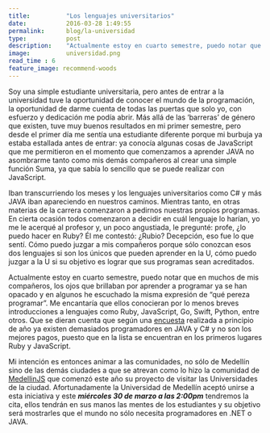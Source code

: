 ```yaml
---
title:  		"Los lenguajes universitarios"
date:   		2016-03-28 1:49:55
permalink: 		blog/la-universidad
type: 			post
description: 	"Actualmente estoy en cuarto semestre, puedo notar que en muchos de mis compañeros, los ojos que brillaban por aprender a programar ya se han opacado y en algunos he escuchado la misma expresión de ‘que pereza programar’"
image: 			universidad.png
read_time : 6
feature_image: recommend-woods
---
```

Soy una simple estudiante universitaria, pero antes de entrar a la universidad tuve la oportunidad de conocer el mundo de la programación, la oportunidad de darme cuenta de todas las puertas que solo yo, con esfuerzo y dedicación me podía abrir. Más allá de las ‘barreras’ de género que existen, tuve muy buenos resultados en mi primer semestre, pero desde el primer día me sentía una estudiante diferente porque mi burbuja ya estaba estallada antes de entrar: ya conocía algunas cosas de JavaScript que me permitieron en el momento que comenzamos a aprender JAVA no asombrarme tanto como mis demás compañeros al crear una simple función Suma, ya que sabía lo sencillo que se puede realizar con JavaScript.

Iban transcurriendo los meses y los lenguajes universitarios como C# y más JAVA iban apareciendo en nuestros caminos. Mientras tanto, en otras materias de la carrera comenzaron a pedirnos nuestras propios programas. En cierta ocasión todos comenzaron a decidir en cuál lenguaje lo harían, yo me le acerqué al profesor y, un poco angustiada, le pregunté: profe, ¿lo puedo hacer en Ruby? Él me contestó: ¿Rubio? Decepción, eso fue lo que sentí. Cómo puedo juzgar a mis compañeros porque sólo conozcan esos dos lenguajes si son los únicos que pueden aprender en la U, cómo puedo juzgar a la U si su objetivo es lograr que sus programas sean acreditados.

Actualmente estoy en cuarto semestre, puedo notar que en muchos de mis compañeros, los ojos que brillaban por aprender a programar ya se han opacado y en algunos he escuchado la misma expresión de “qué pereza programar”. Me encantaría que ellos conocieran por lo menos breves introducciones a lenguajes como Ruby,  JavaScript, Go, Swift, Python, entre otros. Que se dieran cuenta que según una [encuesta](https://medium.com/colombia-dev/an%C3%A1lisis-encuesta-salarios-desarrolladores-colombiadev-2016-9969a621ec39#.p0rbfjhnh) realizada a principio de año ya existen demasiados programadores en JAVA y C# y no son los mejores pagos, puesto que en la lista se encuentran en los primeros lugares Ruby y JavaScript.

Mi intención es entonces animar a las comunidades, no sólo de Medellín sino de las demás ciudades a que se atrevan como lo hizo la comunidad de [MedellinJS](http://www.meetup.com/MedellinJS/) que comenzó este año su proyecto de visitar las Universidades de la ciudad. Afortunadamente la Universidad de Medellín aceptó unirse a esta iniciativa y este ***miércoles 30 de marzo a las 2:00pm*** tendremos la cita, ellos tendrán en sus manos las mentes de los estudiantes y su objetivo será mostrarles que el mundo no sólo necesita programadores en .NET o JAVA.
